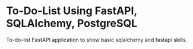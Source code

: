 # To-Do-List Using FastAPI, SQLAlchemy, PostgreSQL 
To-do-list FastAPI application to show basic sqlalchemy and fastapi skills.
